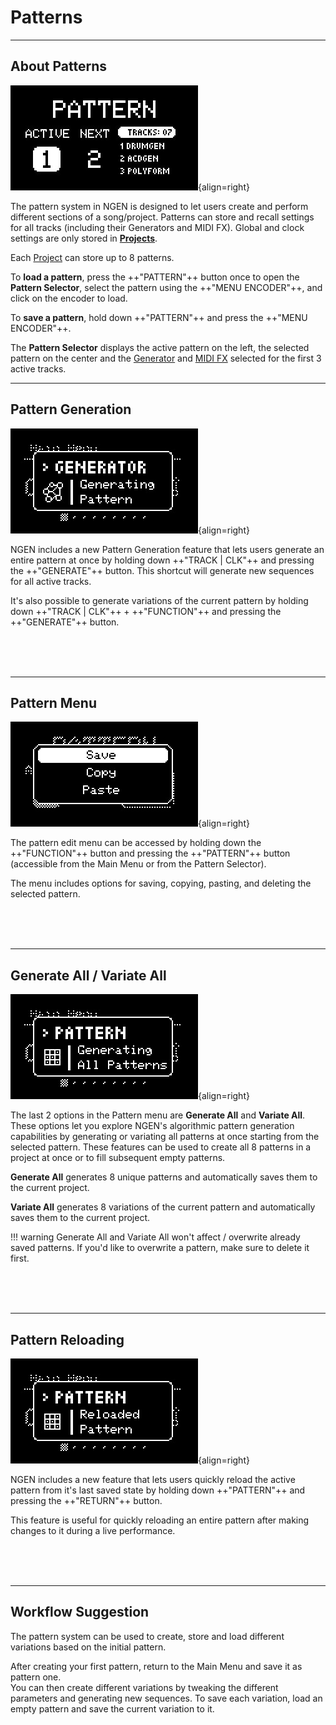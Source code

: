 # Patterns

---

## About Patterns

![](images/NGEN_PatternSelector_v2.jpeg){align=right}

The pattern system in NGEN is designed to let users create and perform different sections of a song/project. 
Patterns can store and recall settings for all tracks (including their Generators and MIDI FX). Global and clock settings are only stored in [**Projects**](projects.md). 

Each [Project](projects.md) can store up to 8 patterns.

To **load a pattern**, press the ++"PATTERN"++ button once to open the **Pattern Selector**, select the pattern using the ++"MENU ENCODER"++, and click on the encoder to load.  

To **save a pattern**, hold down ++"PATTERN"++ and press the ++"MENU ENCODER"++.


The **Pattern Selector** displays the active pattern on the left, the selected pattern on the center and the [Generator](generators.md) and [MIDI FX](midifx.md) selected for the first 3 active tracks.

---

## Pattern Generation

![](images/NGEN_PatternGeneration.jpeg){align=right}

NGEN includes a new Pattern Generation feature that lets users generate an entire pattern at once by holding down ++"TRACK | CLK"++ and pressing the ++"GENERATE"++ button.
This shortcut will generate new sequences for all active tracks.

It's also possible to generate variations of the current pattern by holding down ++"TRACK | CLK"++ + ++"FUNCTION"++ and pressing the ++"GENERATE"++ button.

<br>
<br>
<br>

---

## Pattern Menu

![](images/NGEN_PatternEdit.jpeg){align=right}

The pattern edit menu can be accessed by holding down the ++"FUNCTION"++ button and pressing the ++"PATTERN"++ button (accessible from the Main Menu or from the Pattern Selector).

The menu includes options for saving, copying, pasting, and deleting the selected pattern.


<br>
<br>
<br>

---

## Generate All / Variate All

![](images/NGEN_PatternGenerateAll.jpeg){align=right}

The last 2 options in the Pattern menu are **Generate All** and **Variate All**. These options let you explore NGEN's algorithmic pattern generation capabilities by generating or variating all patterns at once starting from the selected pattern.
These features can be used to create all 8 patterns in a project at once or to fill subsequent empty patterns.

**Generate All** generates 8 unique patterns and automatically saves them to the current project.

**Variate All** generates 8 variations of the current pattern and automatically saves them to the current project.

!!! warning
    Generate All and Variate All won't affect / overwrite already saved patterns. If you'd like to overwrite a pattern, make sure to delete it first.


<br>
<br>
<br>

---

## Pattern Reloading

![](images/NGEN_PatternReloading.jpeg){align=right}

NGEN includes a new feature that lets users quickly reload the active pattern from it's last saved state by holding down  ++"PATTERN"++ and pressing the ++"RETURN"++ button.

This feature is useful for quickly reloading an entire pattern after making changes to it during a live performance.

<br>
<br>
<br>

---

## Workflow Suggestion

The pattern system can be used to create, store and load different variations based on the initial pattern.

After creating your first pattern, return to the Main Menu and save it as pattern one.  
You can then create different variations by tweaking the different parameters and generating new sequences. To save each variation, load an empty pattern and save the current variation to it.






